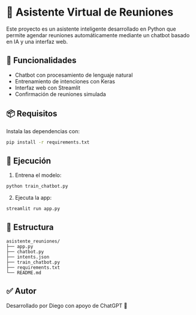# 🤖 Asistente Virtual de Reuniones

Este proyecto es un asistente inteligente desarrollado en Python que permite agendar reuniones automáticamente mediante un chatbot basado en IA y una interfaz web.

## 🧠 Funcionalidades

- Chatbot con procesamiento de lenguaje natural
- Entrenamiento de intenciones con Keras
- Interfaz web con Streamlit
- Confirmación de reuniones simulada

## 📦 Requisitos

Instala las dependencias con:

```bash
pip install -r requirements.txt
```

## 🚀 Ejecución

1. Entrena el modelo:

```bash
python train_chatbot.py
```

2. Ejecuta la app:

```bash
streamlit run app.py
```

## 📁 Estructura

```
asistente_reuniones/
├── app.py
├── chatbot.py
├── intents.json
├── train_chatbot.py
├── requirements.txt
└── README.md
```

## ✅ Autor

Desarrollado por Diego con apoyo de ChatGPT 🤖
